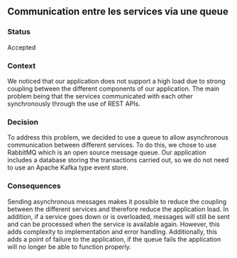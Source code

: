## Communication entre les services via une queue

### Status
Accepted

### Context
We noticed that our application does not support a high load due to strong coupling between the different components of our application. The main problem being that the services communicated with each other synchronously through the use of REST APIs.
### Decision
To address this problem, we decided to use a queue to allow asynchronous communication between different services. To do this, we chose to use RabbitMQ which is an open source message queue. Our application includes a database storing the transactions carried out, so we do not need to use an Apache Kafka type event store.
### Consequences
Sending asynchronous messages makes it possible to reduce the coupling between the different services and therefore reduce the application load. In addition, if a service goes down or is overloaded, messages will still be sent and can be processed when the service is available again. However, this adds complexity to implementation and error handling. Additionally, this adds a point of failure to the application, if the queue fails the application will no longer be able to function properly.